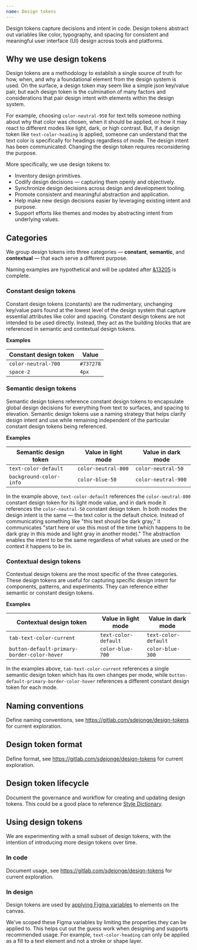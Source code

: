 ```yaml
---
name: Design tokens
---
```


Design tokens capture decisions and intent in code. Design tokens abstract out variables like color, typography, and spacing for consistent and meaningful user interface (UI) design across tools and platforms.

## Why we use design tokens

Design tokens are a methodology to establish a single source of truth for how, when, and why a foundational element from the design system is used. On the surface, a design token may seem like a simple json key/value pair, but each design token is the culmination of many factors and considerations that pair design intent with elements within the design system.

For example, choosing `color-neutral-950` for text tells someone nothing about why that color was chosen, when it should be applied, or how it may react to different modes like light, dark, or high contrast. But, if a design token like `text-color-heading` is applied, someone can understand that the text color is specifically for headings regardless of mode. The design intent has been communicated. Changing the design token requires reconsidering the purpose.

More specifically, we use design tokens to:

- Inventory design primitives.
- Codify design decisions — capturing them openly and objectively.
- Synchronize design decisions across design and development tooling.
- Promote consistent and meaningful abstraction and application.
- Help make new design decisions easier by leveraging existing intent and purpose.
- Support efforts like themes and modes by abstracting intent from underlying values.

## Categories

We group design tokens into three categories — **constant**, **semantic**, and **contextual** — that each serve a different purpose.

<note>Naming examples are hypothetical and will be updated after [&13205](https://gitlab.com/groups/gitlab-org/-/epics/13205) is complete.</note>

### Constant design tokens

Constant design tokens (constants) are the rudimentary, unchanging key/value pairs found at the lowest level of the design system that capture essential attributes like color and spacing. Constant design tokens are not intended to be used directly. Instead, they act as the building blocks that are referenced in semantic and contextual design tokens.

**Examples**

| Constant design token | Value |
| ------ | ------ |
| `color-neutral-700` | `#737278` |
| `space-2` | `4px` |

### Semantic design tokens

Semantic design tokens reference constant design tokens to encapsulate global design decisions for everything from text to surfaces, and spacing to elevation. Semantic design tokens use a naming strategy that helps clarify design intent and use while remaining independent of the particular constant design tokens being referenced.

**Examples**

| Semantic design token | Value in light mode | Value in dark mode |
| ------ | ------ | ------ |
| `text-color-default` | `color-neutral-800` | `color-neutral-50` |
| `background-color-info` | `color-blue-50` | `color-neutral-900` |

In the example above, `text-color-default` references the `color-neutral-800` constant design token for its light mode value, and in dark mode it references the `color-neutral-50` constant design token. In both modes the design intent is the same — the text color is the default choice. Instead of communicating something like "this text should be dark gray," it communicates "start here or use this most of the time (which happens to be dark gray in this mode and light gray in another mode)." The abstraction enables the intent to be the same regardless of what values are used or the context it happens to be in.

### Contextual design tokens

Contextual design tokens are the most specific of the three categories. These design tokens are useful for capturing specific design intent for components, patterns, and experiments. They can reference either semantic or constant design tokens.

**Examples**

| Contextual design token | Value in light mode | Value in dark mode |
| ------ | ------ | ------ |
| `tab-text-color-current` | `text-color-default` |  `text-color-default` |
| `button-default-primary-border-color-hover` | `color-blue-700` | `color-blue-300` |

In the examples above, `tab-text-color-current` references a single semantic design token which has its own changes per mode, while `button-default-primary-border-color-hover` references a different constant design token for each mode.

## Naming conventions

<todo>Define naming conventions, see https://gitlab.com/sdejonge/design-tokens for current exploration.</todo>

## Design token format

<todo>Define format, see https://gitlab.com/sdejonge/design-tokens for current exploration.</todo>

## Design token lifecycle

<todo issue="https://gitlab.com/gitlab-org/gitlab-services/design.gitlab.com/-/issues/1654">Document the governance and workflow for creating and updating design tokens. This could be a good place to reference [Style Dictionary](https://amzn.github.io/style-dictionary).</todo>

## Using design tokens

We are experimenting with a small subset of design tokens, with the intention of introducing more design tokens over time.

### In code

<todo>Document usage, see https://gitlab.com/sdejonge/design-tokens for current exploration.</todo>

### In design

Design tokens are used by [applying Figma variables](https://help.figma.com/hc/en-us/articles/15343107263511-Apply-variables-to-designs) to elements on the canvas.

We've scoped these Figma variables by limiting the properties they can be applied to. This helps cut out the guess work when designing and supports recommended usage. For example, `text-color-heading` can only be applied as a fill to a text element and not a stroke or shape layer.
